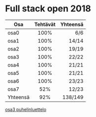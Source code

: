 # Full stack open 2018

| Osa           | Tehtävät      | Yhteensä   |
| ------------- |:-------------:| -------:|
| osa0          | 100%			| 6/6     |
| osa1          | 100%			| 14/14   |
| osa2          | 100%			| 19/19   |
| osa3          | 100%			| 22/22   |
| osa4          | 100%			| 21/21   |
| osa5          | 100%			| 21/21   |
| osa6          | 100%			| 23/23   |
| osa7          | 52%			| 12/23    |
| Yhteensä      | 92%			| 138/149 |

[osa3 puhelinluettelo](https://fskotix-persons.herokuapp.com)
